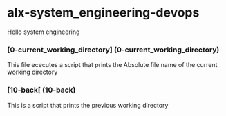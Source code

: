 # alx-system_engineering-devops
Hello system engineering
### [0-current_working_directory] (0-current_working_directory)
This file ececutes a script that prints the Absolute file name of the current working directory
### [10-back[ (10-back)
This is a script that prints the previous working directory
